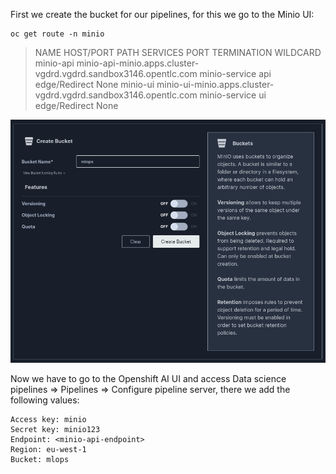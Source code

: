 First we create the bucket for our pipelines, for this we go to the Minio UI:

    oc get route -n minio

>   NAME        HOST/PORT                                                          PATH   SERVICES        PORT   TERMINATION     WILDCARD
minio-api   minio-api-minio.apps.cluster-vgdrd.vgdrd.sandbox3146.opentlc.com          minio-service   api    edge/Redirect   None
minio-ui    minio-ui-minio.apps.cluster-vgdrd.vgdrd.sandbox3146.opentlc.com           minio-service   ui     edge/Redirect   None

![MLOps Bucket creation](../images/14_mlops-bucket.png)

Now we have to go to the Openshift AI UI and access Data science pipelines => Pipelines => Configure pipeline server, there we add the following values:

    Access key: minio
    Secret key: minio123
    Endpoint: <minio-api-endpoint>
    Region: eu-west-1
    Bucket: mlops  
